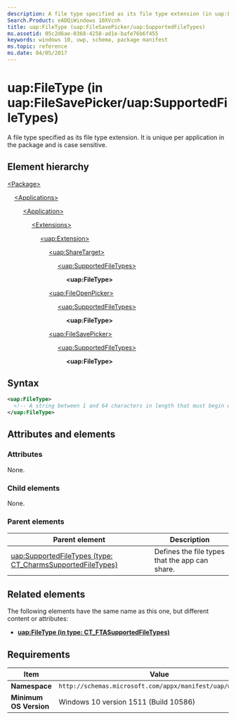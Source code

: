 ```yaml
---
description: A file type specified as its file type extension (in uap:FileSavePicker/uap:SupportedFileTypes).
Search.Product: eADQiWindows 10XVcnh
title: uap:FileType (uap:FileSavePicker/uap:SupportedFileTypes) 
ms.assetid: 05c2d6ae-0368-4258-ad1e-bafe76b6f455
keywords: windows 10, uwp, schema, package manifest
ms.topic: reference
ms.date: 04/05/2017
---
```


# uap:FileType (in uap:FileSavePicker/uap:SupportedFileTypes)

A file type specified as its file type extension. It is unique per application in the package and is case sensitive.

## Element hierarchy

[\<Package\>](element-package.md)

&nbsp;&nbsp;&nbsp;&nbsp;[\<Applications\>](element-applications.md)

&nbsp;&nbsp;&nbsp;&nbsp; &nbsp;&nbsp;&nbsp;&nbsp;[\<Application\>](element-application.md)

&nbsp;&nbsp;&nbsp;&nbsp; &nbsp;&nbsp;&nbsp;&nbsp; &nbsp;&nbsp;&nbsp;&nbsp;[\<Extensions\>](element-extensions.md)

&nbsp;&nbsp;&nbsp;&nbsp; &nbsp;&nbsp;&nbsp;&nbsp; &nbsp;&nbsp;&nbsp;&nbsp; &nbsp;&nbsp;&nbsp;&nbsp;[\<uap:Extension\>](element-uap-extension.md)

&nbsp;&nbsp;&nbsp;&nbsp; &nbsp;&nbsp;&nbsp;&nbsp; &nbsp;&nbsp;&nbsp;&nbsp; &nbsp;&nbsp;&nbsp;&nbsp; &nbsp;&nbsp;&nbsp;&nbsp;[\<uap:ShareTarget\>](element-uap-sharetarget.md)

&nbsp;&nbsp;&nbsp;&nbsp; &nbsp;&nbsp;&nbsp;&nbsp; &nbsp;&nbsp;&nbsp;&nbsp; &nbsp;&nbsp;&nbsp;&nbsp; &nbsp;&nbsp;&nbsp;&nbsp; &nbsp;&nbsp;&nbsp;&nbsp;[\<uap:SupportedFileTypes\>](element-1-uap-supportedfiletypes.md)

&nbsp;&nbsp;&nbsp;&nbsp; &nbsp;&nbsp;&nbsp;&nbsp; &nbsp;&nbsp;&nbsp;&nbsp; &nbsp;&nbsp;&nbsp;&nbsp; &nbsp;&nbsp;&nbsp;&nbsp; &nbsp;&nbsp;&nbsp;&nbsp; &nbsp;&nbsp;&nbsp;&nbsp;**\<uap:FileType\>**

&nbsp;&nbsp;&nbsp;&nbsp; &nbsp;&nbsp;&nbsp;&nbsp; &nbsp;&nbsp;&nbsp;&nbsp; &nbsp;&nbsp;&nbsp;&nbsp; &nbsp;&nbsp;&nbsp;&nbsp;[\<uap:FileOpenPicker\>](element-uap-fileopenpicker.md)

&nbsp;&nbsp;&nbsp;&nbsp; &nbsp;&nbsp;&nbsp;&nbsp; &nbsp;&nbsp;&nbsp;&nbsp; &nbsp;&nbsp;&nbsp;&nbsp; &nbsp;&nbsp;&nbsp;&nbsp; &nbsp;&nbsp;&nbsp;&nbsp;[\<uap:SupportedFileTypes\>](element-1-uap-supportedfiletypes.md)

&nbsp;&nbsp;&nbsp;&nbsp; &nbsp;&nbsp;&nbsp;&nbsp; &nbsp;&nbsp;&nbsp;&nbsp; &nbsp;&nbsp;&nbsp;&nbsp; &nbsp;&nbsp;&nbsp;&nbsp; &nbsp;&nbsp;&nbsp;&nbsp; &nbsp;&nbsp;&nbsp;&nbsp;**\<uap:FileType\>**

&nbsp;&nbsp;&nbsp;&nbsp; &nbsp;&nbsp;&nbsp;&nbsp; &nbsp;&nbsp;&nbsp;&nbsp; &nbsp;&nbsp;&nbsp;&nbsp; &nbsp;&nbsp;&nbsp;&nbsp;[\<uap:FileSavePicker\>](element-uap-filesavepicker.md)

&nbsp;&nbsp;&nbsp;&nbsp; &nbsp;&nbsp;&nbsp;&nbsp; &nbsp;&nbsp;&nbsp;&nbsp; &nbsp;&nbsp;&nbsp;&nbsp; &nbsp;&nbsp;&nbsp;&nbsp; &nbsp;&nbsp;&nbsp;&nbsp;[\<uap:SupportedFileTypes\>](element-1-uap-supportedfiletypes.md)

&nbsp;&nbsp;&nbsp;&nbsp; &nbsp;&nbsp;&nbsp;&nbsp; &nbsp;&nbsp;&nbsp;&nbsp; &nbsp;&nbsp;&nbsp;&nbsp; &nbsp;&nbsp;&nbsp;&nbsp; &nbsp;&nbsp;&nbsp;&nbsp; &nbsp;&nbsp;&nbsp;&nbsp;**\<uap:FileType\>**

## Syntax

```xml
<uap:FileType>
  <!-- A string between 1 and 64 characters in length that must begin with a period ("."), cannot have additional periods, and cannot contain these characters: <, >, :, ", /, \, |, ?, or *. -->
</uap:FileType>
```

## Attributes and elements

### Attributes

None.

### Child elements

None.

### Parent elements

| Parent element | Description |
|-|-|
| [uap:SupportedFileTypes (type: CT_CharmsSupportedFileTypes)](element-3-uap-supportedfiletypes.md) | Defines the file types that the app can share. |

## Related elements

The following elements have the same name as this one, but different content or attributes:

- **[uap:FileType (in type: CT_FTASupportedFileTypes)](element-uap-filetype.md)**

## Requirements

| Item | Value |
|--|--|
| **Namespace** | `http://schemas.microsoft.com/appx/manifest/uap/windows10` |
| **Minimum OS Version** | Windows 10 version 1511 (Build 10586) |
